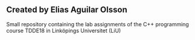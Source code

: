## Created by Elias Aguilar Olsson

Small repository containing the lab assignments of the C++ programming course TDDE18 in Linköpings Universitet (LiU)
